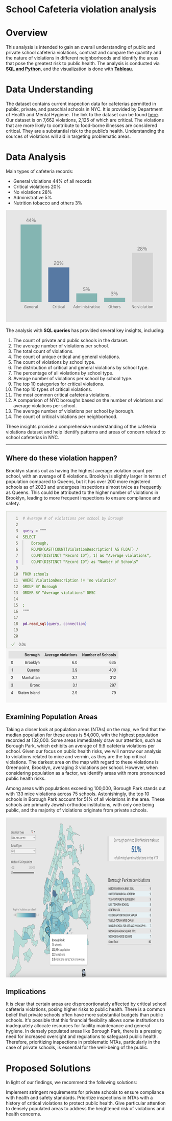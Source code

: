 # School Cafeteria violation analysis


# Overview

This analysis is intended to gain an overall understanding of public and private school cafeteria violations, contrast and compare the quantity and the nature of violations in different neighborhoods and identify the areas that pose the greatest risk to public health. The analysis is conducted via **[SQL and Python](https://github.com/feelgd777/SQL_repo/blob/main/School%20cafeteria%20violations.ipynb)**, and the visualization is done with **[Tableau](https://public.tableau.com/views/Cafeteriaviolations/Dashboard3?:language=en-US&:display_count=n&:origin=viz_share_link)**.


# Data Understanding

The dataset contains current inspection data for cafeterias permitted in public, private, and parochial schools in NYC. It is provided by Department of Health and Mental Hygiene. The link to the dataset can be found [here](https://data.cityofnewyork.us/Health/DOHMH-School-Cafeteria-Inspections-2020-Present-/5ery-qagt).
Our dataset is on 7,662 violations, 2,125 of which are critical. The violations that are more likely to contribute to food-borne illnesses are considered critical.
They are a substantial risk to the public’s health. Understanding the sources of violations will aid in targeting problematic areas.


# Data Analysis

Main types of cafeteria records: 

* General violations 44% of all records
* Critical violations 20% 
* No violations 28%
* Administrative 5% 
* Nutrition tobacco and others 3%


<img src="./visualizations/cafeteria-violations/violations.png" width="550" height="350">
  
The analysis with **SQL queries** has provided several key insights, including:

1.  The count of private and public schools in the dataset.
2.  The average number of violations per school.
3.  The total count of violations.
4.  The count of unique critical and general violations.
5.  The count of violations by school type.
6.  The distribution of critical and general violations by school type.
7.  The percentage of all violations by school type.
8.  Average number of violations per school by school type.
9.  The top 10 categories for critical violations.
10. The top 10 types of critical violations.
11. The most common critical cafeteria violations.
12. A comparison of NYC boroughs based on the number of violations and average violations per school.
13. The average number of violations per school by borough.
14. The count of critical violations per neighborhood.

These insights provide a comprehensive understanding of the cafeteria violations dataset and help identify patterns and areas of concern related to school cafeterias in NYC.
_____________________________________

## Where do these violation happen?

Brooklyn stands out as having the highest average violation count per school, with an average of 6 violations. Brooklyn is slightly larger in terms of population compared to Queens, but it has over 200 more registered schools as of 2023 and undergoes inspections almost twice as frequently as Queens. This could be attributed to the higher number of violations in Brooklyn, leading to more frequent inspections to ensure compliance and safety.


<img src="./visualizations/cafeteria-violations/sql-example.png" width="530" height="600">

## Examining Population Areas

Taking a closer look at population areas (NTAs) on the map, we find that the median population for these areas is 54,000, with the highest population recorded at 132,000.
Some areas immediately draw our attention, such as Borough Park, which exhibits an average of 9.9 cafeteria violations per school. Given our focus on public health risks, we will narrow our analysis to violations related to mice and vermin, as they are the top critical violations. The darkest area on the map with regard to these violations is Greenpoint, Brooklyn, averaging 3 violations per school. However, when considering population as a factor, we identify areas with more pronounced public health risks.

Among areas with populations exceeding 100,000, Borough Park stands out with 133 mice violations across 75 schools. Astonishingly, the top 10 schools in Borough Park account for 51% of all violations in the area. These schools are primarily Jewish orthodox institutions, with only one being public, and the majority of violations originate from private schools.


<img src="./visualizations/cafeteria-violations/Tableau-screen.png" width="900" height="500">

## Implications
It is clear that certain areas are disproportionately affected by critical school cafeteria violations, posing higher risks to public health. There is a common belief that private schools often have more substantial budgets than public schools. It's possible that this financial flexibility allows some institutions to inadequately allocate resources for facility maintenance and general hygiene. In densely populated areas like Borough Park, there is a pressing need for increased oversight and regulations to safeguard public health. Therefore, prioritizing inspections in problematic NTAs, particularly in the case of private schools, is essential for the well-being of the public.

# Proposed Solutions
In light of our findings, we recommend the following solutions:

Implement stringent requirements for private schools to ensure compliance with health and safety standards.
Prioritize inspections in NTAs with a history of critical violations to protect public health.
Give particular attention to densely populated areas to address the heightened risk of violations and health concerns.


